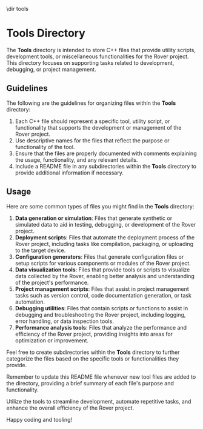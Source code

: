 \dir tools

# Tools Directory

The **Tools** directory is intended to store C++ files that provide utility scripts, development tools, or miscellaneous functionalities for the Rover project. This directory focuses on supporting tasks related to development, debugging, or project management.

## Guidelines

The following are the guidelines for organizing files within the **Tools** directory:

1. Each C++ file should represent a specific tool, utility script, or functionality that supports the development or management of the Rover project.
2. Use descriptive names for the files that reflect the purpose or functionality of the tool.
3. Ensure that the files are properly documented with comments explaining the usage, functionality, and any relevant details.
4. Include a README file in any subdirectories within the **Tools** directory to provide additional information if necessary.

## Usage

Here are some common types of files you might find in the **Tools** directory:

1. **Data generation or simulation**: Files that generate synthetic or simulated data to aid in testing, debugging, or development of the Rover project.
2. **Deployment scripts**: Files that automate the deployment process of the Rover project, including tasks like compilation, packaging, or uploading to the target device.
3. **Configuration generators**: Files that generate configuration files or setup scripts for various components or modules of the Rover project.
4. **Data visualization tools**: Files that provide tools or scripts to visualize data collected by the Rover, enabling better analysis and understanding of the project's performance.
5. **Project management scripts**: Files that assist in project management tasks such as version control, code documentation generation, or task automation.
6. **Debugging utilities**: Files that contain scripts or functions to assist in debugging and troubleshooting the Rover project, including logging, error handling, or data inspection tools.
7. **Performance analysis tools**: Files that analyze the performance and efficiency of the Rover project, providing insights into areas for optimization or improvement.

Feel free to create subdirectories within the **Tools** directory to further categorize the files based on the specific tools or functionalities they provide.

Remember to update this README file whenever new tool files are added to the directory, providing a brief summary of each file's purpose and functionality.

Utilize the tools to streamline development, automate repetitive tasks, and enhance the overall efficiency of the Rover project.

Happy coding and tooling!
